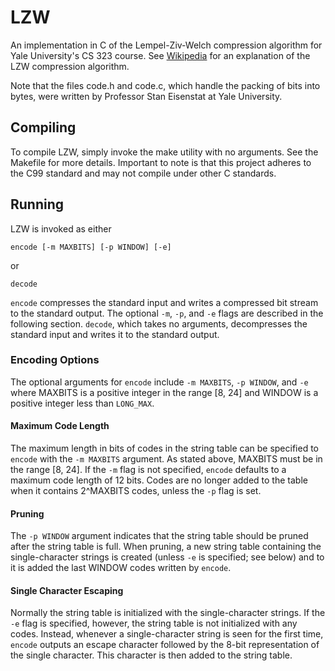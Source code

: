 # LZW

An implementation in C of the Lempel-Ziv-Welch compression algorithm for Yale
University's CS 323 course. See [Wikipedia](en.wikipedia.org/wiki/Lempel-Ziv/Welch)
for an explanation of the LZW compression algorithm.

Note that the files code.h and code.c, which handle the packing of bits into
bytes, were written by Professor Stan Eisenstat at Yale University.

## Compiling

To compile LZW, simply invoke the make utility with no arguments. See the
Makefile for more details. Important to note is that this project adheres to the
C99 standard and may not compile under other C standards.

## Running

LZW is invoked as either

`encode [-m MAXBITS] [-p WINDOW] [-e]`

or

`decode`

`encode` compresses the standard input and writes a compressed bit stream to
the standard output. The optional `-m`, `-p`, and `-e` flags are described in
the following section. `decode`, which takes no arguments, decompresses the
standard input and writes it to the standard output.

### Encoding Options

The optional arguments for `encode` include `-m MAXBITS`, `-p WINDOW`, and `-e`
where MAXBITS is a positive integer in the range [8, 24] and WINDOW is a
positive integer less than `LONG_MAX`.

#### Maximum Code Length

The maximum length in bits of codes in the string table can be specified to
`encode` with the `-m MAXBITS` argument. As stated above, MAXBITS must be in
the range [8, 24]. If the `-m` flag is not specified, `encode` defaults to a
maximum code length of 12 bits. Codes are no longer added to the table when it
contains 2^MAXBITS codes, unless the `-p` flag is set.

#### Pruning

The `-p WINDOW` argument indicates that the string table should be pruned after
the string table is full. When pruning, a new string table containing the
single-character strings is created (unless `-e` is specified; see below) and to
it is added the last WINDOW codes written by `encode`.

#### Single Character Escaping

Normally the string table is initialized with the single-character strings. If
the `-e` flag is specified, however, the string table is not initialized with
any codes. Instead, whenever a single-character string is seen for the first
time, `encode` outputs an escape character followed by the 8-bit representation
of the single character. This character is then added to the string table.